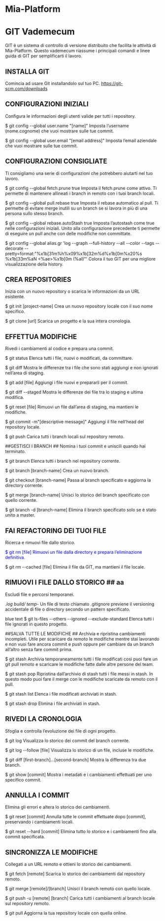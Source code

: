 # Mia-Platform #
# GIT Vademecum #

GIT è un sistema di controllo di versione distribuito che facilita le attività di Mia-Platform. Questo vademecum riassume i principali comandi e linee guida di GIT per semplificarti il lavoro.

## INSTALLA GIT ##
Comincia ad usare Git installandolo sul tuo PC.
https://git-scm.com/downloads

## CONFIGURAZIONI INIZIALI ##
Configura le informazioni degli utenti valide per tutti i repository.

$ git config --global user.name "[name]"
Imposta l’username (nome.cognome) che vuoi mostrare sulle tue commit.

$ git config --global user.email "[email address]"
Imposta l’email aziendale che vuoi mostrare sulle tue commit.

## CONFIGURAZIONI CONSIGLIATE ##
Ti consigliamo una serie di configurazioni che potrebbero aiutarti nel tuo lavoro.

$ git config --global fetch.prune true
Imposta il fetch.prune come attivo. Ti permette di mantenere allineati i branch in remoto con i tuoi branch locali.

$ git config --global pull.rebase true
Imposta il rebase automatico al pull. Ti permette di evitare merge inutili su un branch se si lavora in più di una persona sullo stesso branch.

$ git config --global rebase.autoStash true
Imposta l’autostash come true nelle configurazioni iniziali. Unito alla configurazione precedente ti permette di eseguire un pull anche con delle modifiche non committate.

$ git config --global alias.gr 'log --graph --full-history --all --color --tags --decorate --pretty=format:"%x1b[31m%h%x09%x1b[32m%d%x1b[0m%x20%s %x1b[33m%aN <%ae>%x1b[0m (%aI)"'
Colora il tuo GIT per una migliore visualizzazione della history.


## CREA REPOSITORIES ##
Inizia con un nuovo repository o scarica le informazioni da un URL esistente.

$ git init [project-name]
Crea un nuovo repository locale con il suo nome specifico.

$ git clone [url]
Scarica un progetto e la sua intera cronologia.

## EFFETTUA MODIFICHE ##
Rivedi i cambiamenti al codice e prepara una commit.

$ git status
Elenca tutti i file, nuovi o modificati, da committare.

$ git diff
Mostra le differenze tra i file che sono stati aggiungi e non ignorati nell’area di staging.

$ git add [file]
Aggiungi i file nuovi e prepararli per il commit.

$ git diff --staged
Mostra le differenze dei file tra lo staging e ultima modifica.

$ git reset [file]
Rimuovi un file dall’area di staging, ma mantieni le modifiche.

$ git commit -m"[descriptive message]"
Aggiungi il file nell’head del repository locale.

$ git push
Carica tutti i branch locali sul repository remoto.

##GESTISCI I BRANCH ##
Nomina i tuoi commit e uniscili quando hai terminato.

$ git branch
Elenca tutti i branch nel repository corrente.

$ git branch [branch-name]
Crea un nuovo branch.


$ git checkout [branch-name]
Passa al branch specificato e aggiorna la directory corrente.

$ git merge [branch-name]
Unisci lo storico del branch specificato con quello corrente.

$ git branch -d [branch-name]
Elimina il branch specificato solo se è stato unito a master.

## FAI REFACTORING DEI TUOI FILE ##
Ricerca e rimuovi file dallo storico.


<span style="color:blue"> $ git rm [file]
Rimuovi un file dalla directory e prepara l’eliminazione definitiva.

$ git rm --cached [file]
Elimina il file da GIT, ma mantieni il file locale.


## RIMUOVI I FILE DALLO STORICO ## aa
Escludi file e percorsi temporanei.

*.log
build/
temp-*
Un file di testo chiamato .gitignore previene il versioning accidentale di file o directory secondo un pattern specificato.

blue text</span> $ git ls-files --others --ignored --exclude-standard
Elenca tutti i file ignorati in questo progetto.

##SALVA TUTTE LE MODIFICHE ##
Archivia e ripristina cambiamenti incompleti. Utile per scaricare da remoto le modifiche mentre stai lavorando e non vuoi fare ancora commit e push oppure per cambiare da un branch all’altro senza fare commit prima.

$ git stash
Archivia temporaneamente tutti i file modificati così puoi fare un git pull remoto e scaricare le modifiche fatte dalle altre persone del team.

$ git stash pop
Ripristina dall’archivio di stash tutti i file messi in stash. In questo modo puoi fare il merge con le modifiche scaricate da remoto con il pull.

$ git stash list
Elenca i file modificati archiviati in stash.

$ git stash drop
Elimina i file archiviati in stash.

## RIVEDI LA CRONOLOGIA ##
Sfoglia e controlla l’evoluzione dei file di ogni progetto.

$ git log
Visualizza lo storico dei commit del branch corrente.

$ git log --follow [file]
Visualizza lo storico di un file, incluse le modifiche.

$ git diff [first-branch]...[second-branch]
Mostra la differenza tra due branch.

$ git show [commit]
Mostra i metadati e i cambiamenti effettuati per uno specifico commit.

## ANNULLA I COMMIT ##
Elimina gli errori e altera lo storico dei cambiamenti.

$ git reset [commit]
Annulla tutte le commit effettuate dopo [commit], preservando i cambiamenti locali.

$ git reset --hard [commit]
Elimina tutto lo storico e i cambiamenti fino alla commit specificata.

## SINCRONIZZA LE MODIFICHE ##
Collegati a un URL remoto e ottieni lo storico dei cambiamenti.

$ git fetch [remote]
Scarica lo storico dei cambiamenti dal repository remoto.

$ git merge [remote]/[branch]
Unisci il branch remoto con quello locale.

$ git push -u [remote] [branch]
Carica tutti i cambiamenti al branch locale sul repository remoto.

$ git pull
Aggiorna la tua repository locale con quella online.

